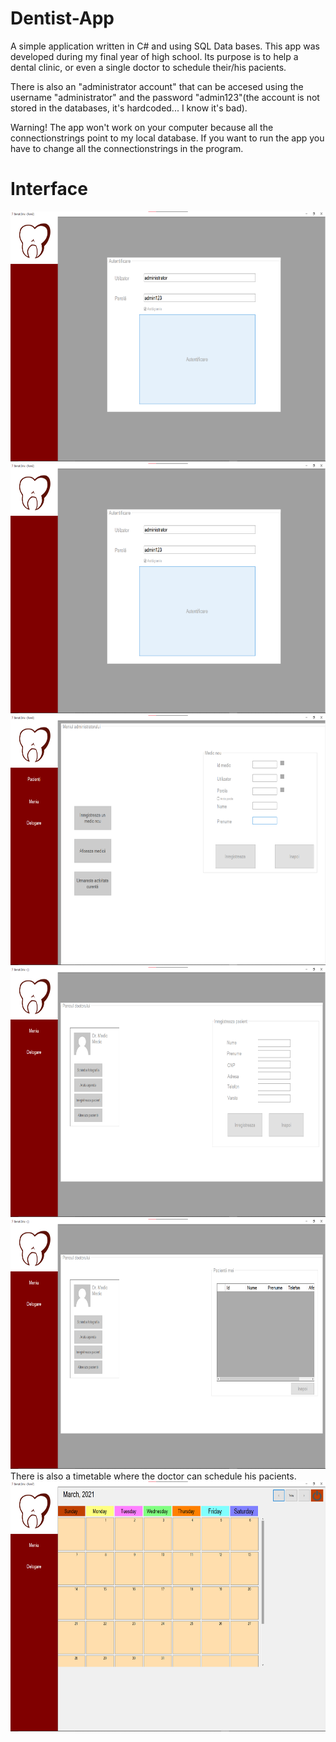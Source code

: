 # Dentist-App

A simple application written in C# and using SQL Data bases.
This app was developed during my final year of high school. Its purpose is to help a dental clinic, or even a single doctor to schedule their/his pacients.

There is also an "administrator account" that can be accesed using the username "administrator" and the password "admin123"(the account is not stored in the databases, it's hardcoded... I know it's bad).

Warning! The app won't work on your computer because all the connectionstrings point to my local database. If you want to run the app you have to change all the connectionstrings in the program.

# Interface

<img src="ss1.png" width="auto" height="400px" />
<img src="ss2.png" width="auto" height="400px" />
<img src="ss3.png" width="auto" height="400px" />
<img src="ss4.png" width="auto" height="400px" />
<img src="ss5.png" width="auto" height="400px" />
There is also a timetable where the doctor can schedule his pacients.
<img src="ss6.png" width="auto" height="400px" />
